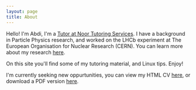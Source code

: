 ```yaml
---
layout: page
title: About
---
```


Hello! I'm Abdi, I'm a [Tutor at Noor Tutoring Services](http://www.noortutoring.co.uk). I have a background in
Particle Physics research, and worked on the LHCb experiment at The European
Organisation for Nuclear Research (CERN). You can learn more about my research
[here](http://hep.ph.liv.ac.uk/~abdi).

On this site you'll find some of my tutoring material, and Linux tips. Enjoy!

I'm currently seeking new oppurtunities, you can view my HTML CV
[here](http://abdi.io/cv.html), or
download a PDF version [here](http://abdi.io/content/docs/CV_Abdi_Noor.pdf).
